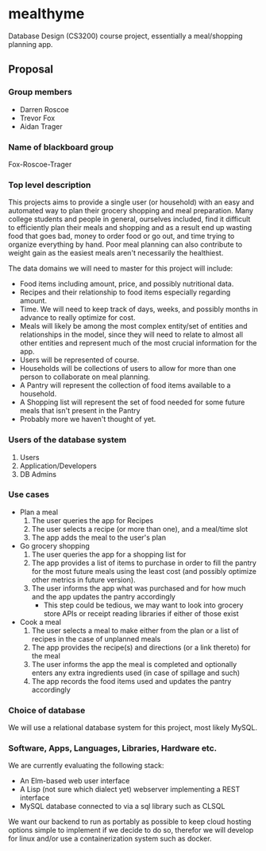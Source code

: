 # mealthyme
Database Design (CS3200) course project, essentially a meal/shopping planning app.


## Proposal

### Group members

* Darren Roscoe
* Trevor Fox
* Aidan Trager

### Name of blackboard group

Fox-Roscoe-Trager

### Top level description

This projects aims to provide a single user (or household) with an easy and automated way to plan their grocery shopping and meal preparation. Many college students and people in general, ourselves included, find it difficult to efficiently plan their meals and shopping and as a result end up wasting food that goes bad, money to order food or go out, and time trying to organize everything by hand. Poor meal planning can also contribute to weight gain as the easiest meals aren't necessarily the healthiest.

The data domains we will need to master for this project will include:
* Food items including amount, price, and possibly nutritional data.
* Recipes and their relationship to food items especially regarding amount.
* Time. We will need to keep track of days, weeks, and possibly months in advance to really optimize for cost.
* Meals will likely be among the most complex entity/set of entities and relationships in the model, since they will need to relate to almost all other entities and represent much of the most crucial information for the app.
* Users will be represented of course.
* Households will be collections of users to allow for more than one person to collaborate on meal planning.
* A Pantry will represent the collection of food items available to a household.
* A Shopping list will represent the set of food needed for some future meals that isn't present in the Pantry
* Probably more we haven't thought of yet.

### Users of the database system

1. Users
2. Application/Developers
3. DB Admins

### Use cases
* Plan a meal
    1. The user queries the app for Recipes
    2. The user selects a recipe (or more than one), and a meal/time slot
    3. The app adds the meal to the user's plan
* Go grocery shopping
    1. The user queries the app for a shopping list for
    2. The app provides a list of items to purchase in order to fill the pantry for the most future meals using the least cost (and possibly optimize other metrics in future version).
    3. The user informs the app what was purchased and for how much and the app updates the pantry accordingly
        * This step could be tedious, we may want to look into grocery store APIs or receipt reading libraries if either of those exist
* Cook a meal
    1. The user selects a meal to make either from the plan or a list of recipes in the case of unplanned meals
    2. The app provides the recipe(s) and directions (or a link thereto) for the meal
    3. The user informs the app the meal is completed and optionally enters any extra ingredients used (in case of spillage and such)
    4. The app records the food items used and updates the pantry accordingly

### Choice of database

We will use a relational database system for this project, most likely MySQL.

### Software, Apps, Languages, Libraries, Hardware etc.

We are currently evaluating the following stack:
* An Elm-based web user interface
* A Lisp (not sure which dialect yet) webserver implementing a REST interface
* MySQL database connected to via a sql library such as CLSQL

We want our backend to run as portably as possible to keep cloud hosting options simple to implement if we decide to do so, therefor we will develop for linux and/or use a containerization system such as docker.
